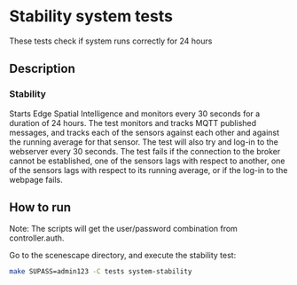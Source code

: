 # Stability system tests

These tests check if system runs correctly for 24 hours

## Description

### Stability

Starts Edge Spatial Intelligence and monitors every 30 seconds for a duration of 24 hours.
The test monitors and tracks MQTT published messages, and tracks each of the sensors against each other and against the running average for that sensor.
The test will also try and log-in to the webserver every 30 seconds.
The test fails if the connection to the broker cannot be established, one of the sensors lags with respect to another, one of the sensors lags with respect to its running average, or if the log-in to the webpage fails.

## How to run

Note: The scripts will get the user/password combination from controller.auth.

Go to the scenescape directory, and execute the stability test:

```bash
make SUPASS=admin123 -C tests system-stability
```
